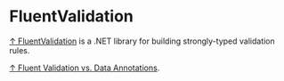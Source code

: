 # FluentValidation

[↑ FluentValidation](https://docs.fluentvalidation.net/en/latest) is a .NET library for building strongly-typed validation rules.

[↑ Fluent Validation vs. Data Annotations](https://stackoverflow.com/questions/6807472/fluent-validation-vs-data-annotations).
